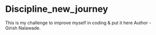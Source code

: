 # Discipline_new_journey
This is my challenge to improve myself in coding &amp; put it here
Author - Girish Nalawade.
